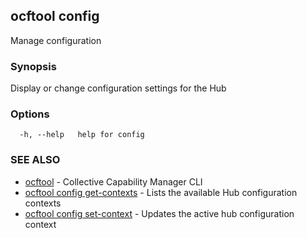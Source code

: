 ## ocftool config

Manage configuration

### Synopsis

Display or change configuration settings for the Hub

### Options

```
  -h, --help   help for config
```

### SEE ALSO

* [ocftool](ocftool.md)	 - Collective Capability Manager CLI
* [ocftool config get-contexts](ocftool_config_get-contexts.md)	 - Lists the available Hub configuration contexts
* [ocftool config set-context](ocftool_config_set-context.md)	 - Updates the active hub configuration context

